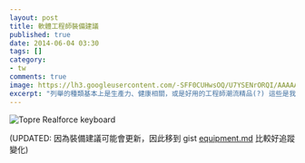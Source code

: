 ```yaml
---
layout: post
title: 軟體工程師裝備建議
published: true
date: 2014-06-04 03:30
tags: []
category:
- tw
comments: true
image: https://lh3.googleusercontent.com/-SFF0CUHwsOQ/U7YSENrORQI/AAAAAAAAB1s/KhBqIJTmBsc/w800-h337-no/realforce86.jpg
excerpt: "列舉的種類基本上是生產力、健康相關，或是好用的工程師潮流精品(?) 這些是我偏好或想要的裝備，歡迎留言提供其他推薦裝備、發問為何要用或不用某個裝備、品牌。"
---
```


![Topre Realforce keyboard](https://lh3.googleusercontent.com/-SFF0CUHwsOQ/U7YSENrORQI/AAAAAAAAB1s/KhBqIJTmBsc/w800-h337-no/realforce86.jpg)

(UPDATED: 因為裝備建議可能會更新，因此移到 gist [equipment.md](https://gist.github.com/ascendbruce/3bc516de84e88d7bf492) 比較好追蹤變化)

<script src="https://gist.github.com/ascendbruce/3bc516de84e88d7bf492.js"></script>
